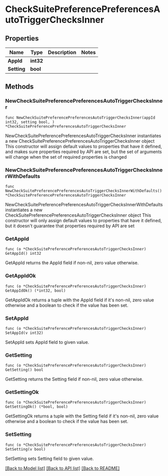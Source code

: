 # CheckSuitePreferencePreferencesAutoTriggerChecksInner

## Properties

Name | Type | Description | Notes
------------ | ------------- | ------------- | -------------
**AppId** | **int32** |  | 
**Setting** | **bool** |  | 

## Methods

### NewCheckSuitePreferencePreferencesAutoTriggerChecksInner

`func NewCheckSuitePreferencePreferencesAutoTriggerChecksInner(appId int32, setting bool, ) *CheckSuitePreferencePreferencesAutoTriggerChecksInner`

NewCheckSuitePreferencePreferencesAutoTriggerChecksInner instantiates a new CheckSuitePreferencePreferencesAutoTriggerChecksInner object
This constructor will assign default values to properties that have it defined,
and makes sure properties required by API are set, but the set of arguments
will change when the set of required properties is changed

### NewCheckSuitePreferencePreferencesAutoTriggerChecksInnerWithDefaults

`func NewCheckSuitePreferencePreferencesAutoTriggerChecksInnerWithDefaults() *CheckSuitePreferencePreferencesAutoTriggerChecksInner`

NewCheckSuitePreferencePreferencesAutoTriggerChecksInnerWithDefaults instantiates a new CheckSuitePreferencePreferencesAutoTriggerChecksInner object
This constructor will only assign default values to properties that have it defined,
but it doesn't guarantee that properties required by API are set

### GetAppId

`func (o *CheckSuitePreferencePreferencesAutoTriggerChecksInner) GetAppId() int32`

GetAppId returns the AppId field if non-nil, zero value otherwise.

### GetAppIdOk

`func (o *CheckSuitePreferencePreferencesAutoTriggerChecksInner) GetAppIdOk() (*int32, bool)`

GetAppIdOk returns a tuple with the AppId field if it's non-nil, zero value otherwise
and a boolean to check if the value has been set.

### SetAppId

`func (o *CheckSuitePreferencePreferencesAutoTriggerChecksInner) SetAppId(v int32)`

SetAppId sets AppId field to given value.


### GetSetting

`func (o *CheckSuitePreferencePreferencesAutoTriggerChecksInner) GetSetting() bool`

GetSetting returns the Setting field if non-nil, zero value otherwise.

### GetSettingOk

`func (o *CheckSuitePreferencePreferencesAutoTriggerChecksInner) GetSettingOk() (*bool, bool)`

GetSettingOk returns a tuple with the Setting field if it's non-nil, zero value otherwise
and a boolean to check if the value has been set.

### SetSetting

`func (o *CheckSuitePreferencePreferencesAutoTriggerChecksInner) SetSetting(v bool)`

SetSetting sets Setting field to given value.



[[Back to Model list]](../README.md#documentation-for-models) [[Back to API list]](../README.md#documentation-for-api-endpoints) [[Back to README]](../README.md)


